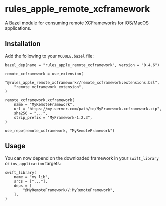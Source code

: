 # rules_apple_remote_xcframework

A Bazel module for consuming remote XCFrameworks for iOS/MacOS applications.

## Installation

Add the following to your `MODULE.bazel` file:

```starlark
bazel_dep(name = "rules_apple_remote_xcframework", version = "0.4.6")

remote_xcframework = use_extension(
    "@rules_apple_remote_xcframework//remote_xcframework:extensions.bzl",
    "remote_xcframework_extension",
)

remote_xcframework.xcframework(
    name = "MyRemoteFramework",
    url = "https://my.server.com/path/to/MyFramework.xcframework.zip",
    sha256 = "...",
    strip_prefix = "MyFramework-1.2.3",
)

use_repo(remote_xcframework, "MyRemoteFramework")
```

## Usage

You can now depend on the downloaded framework in your `swift_library` or `ios_application` targets:

```starlark
swift_library(
    name = "my_lib",
    srcs = ["..."],
    deps = [
        "@MyRemoteFramework//:MyRemoteFramework",
    ],
)
```